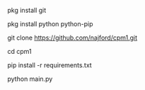 pkg install git

pkg install python python-pip

git clone https://github.com/najford/cpm1.git

cd cpm1

pip install -r requirements.txt

python main.py
